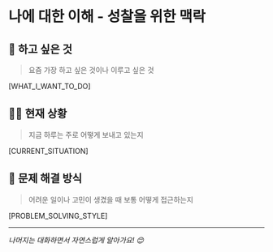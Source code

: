 # 나에 대한 이해 - 성찰을 위한 맥락

## 🎯 하고 싶은 것

> 요즘 가장 하고 싶은 것이나 이루고 싶은 것

[WHAT_I_WANT_TO_DO]

## 🏃‍♂️ 현재 상황

> 지금 하루는 주로 어떻게 보내고 있는지

[CURRENT_SITUATION]

## 💭 문제 해결 방식

> 어려운 일이나 고민이 생겼을 때 보통 어떻게 접근하는지

[PROBLEM_SOLVING_STYLE]

---

_나머지는 대화하면서 자연스럽게 알아가요! 😊_
